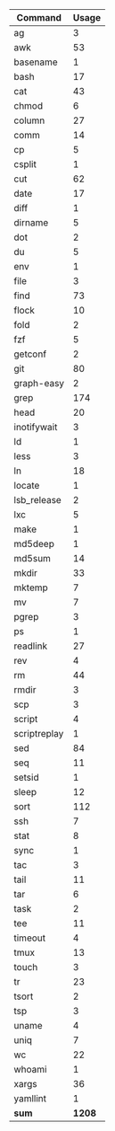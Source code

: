 | Command       | Usage     |
| ---           | ---       |
| ag            | 3         |
| awk           | 53        |
| basename      | 1         |
| bash          | 17        |
| cat           | 43        |
| chmod         | 6         |
| column        | 27        |
| comm          | 14        |
| cp            | 5         |
| csplit        | 1         |
| cut           | 62        |
| date          | 17        |
| diff          | 1         |
| dirname       | 5         |
| dot           | 2         |
| du            | 5         |
| env           | 1         |
| file          | 3         |
| find          | 73        |
| flock         | 10        |
| fold          | 2         |
| fzf           | 5         |
| getconf       | 2         |
| git           | 80        |
| graph-easy    | 2         |
| grep          | 174       |
| head          | 20        |
| inotifywait   | 3         |
| ld            | 1         |
| less          | 3         |
| ln            | 18        |
| locate        | 1         |
| lsb_release   | 2         |
| lxc           | 5         |
| make          | 1         |
| md5deep       | 1         |
| md5sum        | 14        |
| mkdir         | 33        |
| mktemp        | 7         |
| mv            | 7         |
| pgrep         | 3         |
| ps            | 1         |
| readlink      | 27        |
| rev           | 4         |
| rm            | 44        |
| rmdir         | 3         |
| scp           | 3         |
| script        | 4         |
| scriptreplay  | 1         |
| sed           | 84        |
| seq           | 11        |
| setsid        | 1         |
| sleep         | 12        |
| sort          | 112       |
| ssh           | 7         |
| stat          | 8         |
| sync          | 1         |
| tac           | 3         |
| tail          | 11        |
| tar           | 6         |
| task          | 2         |
| tee           | 11        |
| timeout       | 4         |
| tmux          | 13        |
| touch         | 3         |
| tr            | 23        |
| tsort         | 2         |
| tsp           | 3         |
| uname         | 4         |
| uniq          | 7         |
| wc            | 22        |
| whoami        | 1         |
| xargs         | 36        |
| yamllint      | 1         |
| __sum__       | __1208__  |
